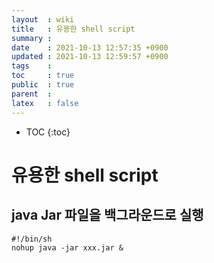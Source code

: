 ```yaml
---
layout  : wiki
title   : 유용한 shell script 
summary : 
date    : 2021-10-13 12:57:35 +0900
updated : 2021-10-13 12:59:57 +0900
tags    : 
toc     : true
public  : true
parent  : 
latex   : false
---
```

* TOC
{:toc}

# 유용한 shell script

## java Jar 파일을 백그라운드로 실행
```
#!/bin/sh
nohup java -jar xxx.jar &
```
